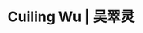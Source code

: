 ---
layout: page
title: Cuiling Wu | 吴翠灵
redirect: https://github.com/wucuiling
description: PhD,2023-Now
img: assets/img/students/wucuiling.jpg
importance: 5
category: Current
related_publications: true
---